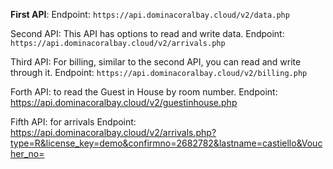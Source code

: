 **First API**: 
Endpoint:
`https://api.dominacoralbay.cloud/v2/data.php`



Second API: This API has options to read and write data.
Endpoint:
`https://api.dominacoralbay.cloud/v2/arrivals.php`



Third API: For billing, similar to the second API, you can read and write through it.
Endpoint:
`https://api.dominacoralbay.cloud/v2/billing.php`



Forth API: to read the Guest in House by room number.
Endpoint:
https://api.dominacoralbay.cloud/v2/guestinhouse.php


Fifth API: for arrivals
Endpoint:
https://api.dominacoralbay.cloud/v2/arrivals.php?type=R&license_key=demo&confirmno=2682782&lastname=castiello&Voucher_no=
